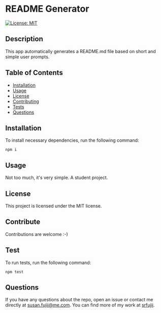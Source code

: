 # README Generator
  [![License: MIT](https://img.shields.io/badge/License-MIT-yellow.svg)](https://opensource.org/licenses/MIT)

  ## Description

  This app automatically generates a README.md file based on short and simple user prompts.

  ## Table of Contents

  * [Installation](#installation)
  * [Usage](#usage)
  * [License](#license)
  * [Contributing](#contributing)
  * [Tests](#tests)
  * [Questions](#questions)
 
  ## Installation

  To install necessary dependencies, run the following command:

  ```
  npm i
  ```

  ## Usage

  Not too much, it's very simple. A student project.

  ## License

  This project is licensed under the MIT license.

  ## Contribute

  Contributions are welcome :-)

  ## Test

  To run tests, run the following command: 

  ```
  npm test
  ```

  ## Questions

  If you have any questions about the repo, open an issue or contact me directly at susan.fujii@me.com. You can find more of my work at [srfujii](https://github.com/srfujii/).

